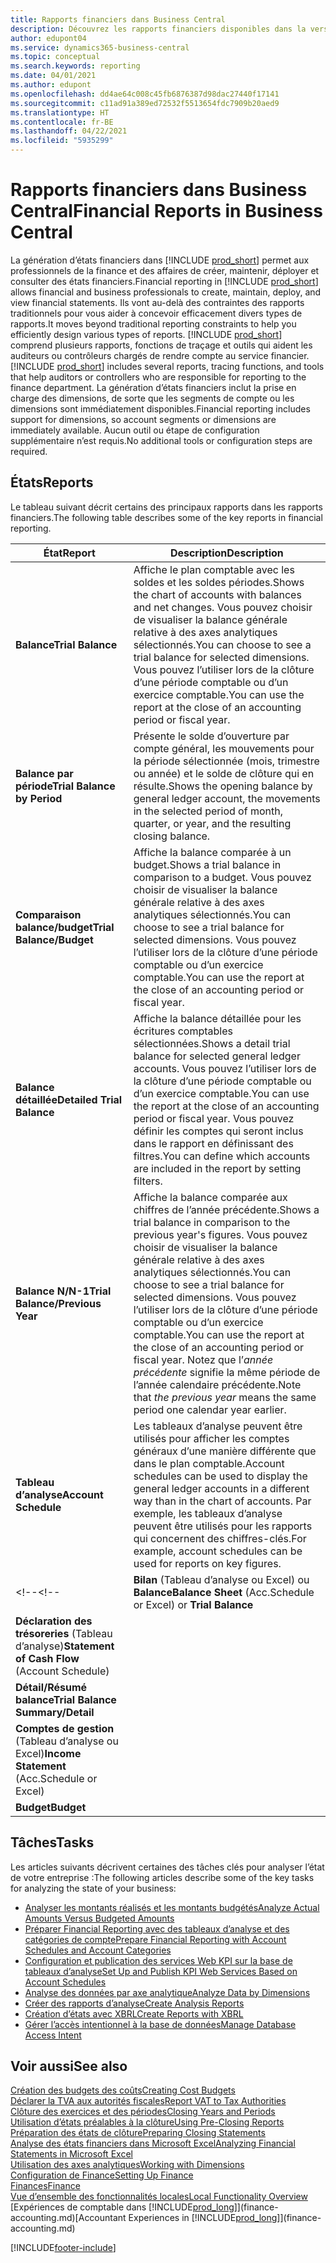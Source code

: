 ```yaml
---
title: Rapports financiers dans Business Central
description: Découvrez les rapports financiers disponibles dans la version standard de Business Central afin que vous puissiez suivre votre activité.
author: edupont04
ms.service: dynamics365-business-central
ms.topic: conceptual
ms.search.keywords: reporting
ms.date: 04/01/2021
ms.author: edupont
ms.openlocfilehash: dd4ae64c008c45fb6876387d98dac27440f17141
ms.sourcegitcommit: c11ad91a389ed72532f5513654fdc7909b20aed9
ms.translationtype: HT
ms.contentlocale: fr-BE
ms.lasthandoff: 04/22/2021
ms.locfileid: "5935299"
---
```

# <a name="financial-reports-in-business-central"></a><span data-ttu-id="b2995-103">Rapports financiers dans Business Central</span><span class="sxs-lookup"><span data-stu-id="b2995-103">Financial Reports in Business Central</span></span>

<span data-ttu-id="b2995-104">La génération d’états financiers dans [!INCLUDE [prod_short](includes/prod_short.md)] permet aux professionnels de la finance et des affaires de créer, maintenir, déployer et consulter des états financiers.</span><span class="sxs-lookup"><span data-stu-id="b2995-104">Financial reporting in [!INCLUDE [prod_short](includes/prod_short.md)] allows financial and business professionals to create, maintain, deploy, and view financial statements.</span></span> <span data-ttu-id="b2995-105">Ils vont au-delà des contraintes des rapports traditionnels pour vous aider à concevoir efficacement divers types de rapports.</span><span class="sxs-lookup"><span data-stu-id="b2995-105">It moves beyond traditional reporting constraints to help you efficiently design various types of reports.</span></span> <span data-ttu-id="b2995-106">[!INCLUDE [prod_short](includes/prod_short.md)] comprend plusieurs rapports, fonctions de traçage et outils qui aident les auditeurs ou contrôleurs chargés de rendre compte au service financier.</span><span class="sxs-lookup"><span data-stu-id="b2995-106">[!INCLUDE [prod_short](includes/prod_short.md)] includes several reports, tracing functions, and tools that help auditors or controllers who are responsible for reporting to the finance department.</span></span> <span data-ttu-id="b2995-107">La génération d’états financiers inclut la prise en charge des dimensions, de sorte que les segments de compte ou les dimensions sont immédiatement disponibles.</span><span class="sxs-lookup"><span data-stu-id="b2995-107">Financial reporting includes support for dimensions, so account segments or dimensions are immediately available.</span></span> <span data-ttu-id="b2995-108">Aucun outil ou étape de configuration supplémentaire n’est requis.</span><span class="sxs-lookup"><span data-stu-id="b2995-108">No additional tools or configuration steps are required.</span></span>  

## <a name="reports"></a><span data-ttu-id="b2995-109">États</span><span class="sxs-lookup"><span data-stu-id="b2995-109">Reports</span></span>

<span data-ttu-id="b2995-110">Le tableau suivant décrit certains des principaux rapports dans les rapports financiers.</span><span class="sxs-lookup"><span data-stu-id="b2995-110">The following table describes some of the key reports in financial reporting.</span></span>

|<span data-ttu-id="b2995-111">État</span><span class="sxs-lookup"><span data-stu-id="b2995-111">Report</span></span> |<span data-ttu-id="b2995-112">Description</span><span class="sxs-lookup"><span data-stu-id="b2995-112">Description</span></span>  |
|---------|---------|
|<span data-ttu-id="b2995-113">**Balance**</span><span class="sxs-lookup"><span data-stu-id="b2995-113">**Trial Balance**</span></span>| <span data-ttu-id="b2995-114">Affiche le plan comptable avec les soldes et les soldes périodes.</span><span class="sxs-lookup"><span data-stu-id="b2995-114">Shows the chart of accounts with balances and net changes.</span></span> <span data-ttu-id="b2995-115">Vous pouvez choisir de visualiser la balance générale relative à des axes analytiques sélectionnés.</span><span class="sxs-lookup"><span data-stu-id="b2995-115">You can choose to see a trial balance for selected dimensions.</span></span> <span data-ttu-id="b2995-116">Vous pouvez l’utiliser lors de la clôture d’une période comptable ou d’un exercice comptable.</span><span class="sxs-lookup"><span data-stu-id="b2995-116">You can use the report at the close of an accounting period or fiscal year.</span></span> |
|<span data-ttu-id="b2995-117">**Balance par période**</span><span class="sxs-lookup"><span data-stu-id="b2995-117">**Trial Balance by Period**</span></span>  | <span data-ttu-id="b2995-118">Présente le solde d’ouverture par compte général, les mouvements pour la période sélectionnée (mois, trimestre ou année) et le solde de clôture qui en résulte.</span><span class="sxs-lookup"><span data-stu-id="b2995-118">Shows the opening balance by general ledger account, the movements in the selected period of month, quarter, or year, and the resulting closing balance.</span></span>         |
|<span data-ttu-id="b2995-119">**Comparaison balance/budget**</span><span class="sxs-lookup"><span data-stu-id="b2995-119">**Trial Balance/Budget**</span></span> | <span data-ttu-id="b2995-120">Affiche la balance comparée à un budget.</span><span class="sxs-lookup"><span data-stu-id="b2995-120">Shows a trial balance in comparison to a budget.</span></span> <span data-ttu-id="b2995-121">Vous pouvez choisir de visualiser la balance générale relative à des axes analytiques sélectionnés.</span><span class="sxs-lookup"><span data-stu-id="b2995-121">You can choose to see a trial balance for selected dimensions.</span></span> <span data-ttu-id="b2995-122">Vous pouvez l’utiliser lors de la clôture d’une période comptable ou d’un exercice comptable.</span><span class="sxs-lookup"><span data-stu-id="b2995-122">You can use the report at the close of an accounting period or fiscal year.</span></span>        |
|<span data-ttu-id="b2995-123">**Balance détaillée**</span><span class="sxs-lookup"><span data-stu-id="b2995-123">**Detailed Trial Balance**</span></span> |<span data-ttu-id="b2995-124">Affiche la balance détaillée pour les écritures comptables sélectionnées.</span><span class="sxs-lookup"><span data-stu-id="b2995-124">Shows a detail trial balance for selected general ledger accounts.</span></span> <span data-ttu-id="b2995-125">Vous pouvez l’utiliser lors de la clôture d’une période comptable ou d’un exercice comptable.</span><span class="sxs-lookup"><span data-stu-id="b2995-125">You can use the report at the close of an accounting period or fiscal year.</span></span> <span data-ttu-id="b2995-126">Vous pouvez définir les comptes qui seront inclus dans le rapport en définissant des filtres.</span><span class="sxs-lookup"><span data-stu-id="b2995-126">You can define which accounts are included in the report by setting filters.</span></span>         |
|<span data-ttu-id="b2995-127">**Balance N/N-1**</span><span class="sxs-lookup"><span data-stu-id="b2995-127">**Trial Balance/Previous Year**</span></span>|<span data-ttu-id="b2995-128">Affiche la balance comparée aux chiffres de l’année précédente.</span><span class="sxs-lookup"><span data-stu-id="b2995-128">Shows a trial balance in comparison to the previous year's figures.</span></span> <span data-ttu-id="b2995-129">Vous pouvez choisir de visualiser la balance générale relative à des axes analytiques sélectionnés.</span><span class="sxs-lookup"><span data-stu-id="b2995-129">You can choose to see a trial balance for selected dimensions.</span></span> <span data-ttu-id="b2995-130">Vous pouvez l’utiliser lors de la clôture d’une période comptable ou d’un exercice comptable.</span><span class="sxs-lookup"><span data-stu-id="b2995-130">You can use the report at the close of an accounting period or fiscal year.</span></span> <span data-ttu-id="b2995-131">Notez que l’*année précédente* signifie la même période de l’année calendaire précédente.</span><span class="sxs-lookup"><span data-stu-id="b2995-131">Note that *the previous year* means the same period one calendar year earlier.</span></span>|
|<span data-ttu-id="b2995-132">**Tableau d’analyse**</span><span class="sxs-lookup"><span data-stu-id="b2995-132">**Account Schedule**</span></span>|<span data-ttu-id="b2995-133">Les tableaux d’analyse peuvent être utilisés pour afficher les comptes généraux d’une manière différente que dans le plan comptable.</span><span class="sxs-lookup"><span data-stu-id="b2995-133">Account schedules can be used to display the general ledger accounts in a different way than in the chart of accounts.</span></span> <span data-ttu-id="b2995-134">Par exemple, les tableaux d’analyse peuvent être utilisés pour les rapports qui concernent des chiffres-clés.</span><span class="sxs-lookup"><span data-stu-id="b2995-134">For example, account schedules can be used for reports on key figures.</span></span>|
<span data-ttu-id="b2995-135"><!--</span><span class="sxs-lookup"><span data-stu-id="b2995-135"><!--</span></span>|<span data-ttu-id="b2995-136">**Bilan** (Tableau d’analyse ou Excel) ou **Balance**</span><span class="sxs-lookup"><span data-stu-id="b2995-136">**Balance Sheet** (Acc.Schedule or Excel) or **Trial Balance**</span></span> |         |
|<span data-ttu-id="b2995-137">**Déclaration des trésoreries** (Tableau d’analyse)</span><span class="sxs-lookup"><span data-stu-id="b2995-137">**Statement of Cash Flow** (Account Schedule)</span></span> |         |
|<span data-ttu-id="b2995-138">**Détail/Résumé balance**</span><span class="sxs-lookup"><span data-stu-id="b2995-138">**Trial Balance Summary/Detail**</span></span> |         |
|<span data-ttu-id="b2995-139">**Comptes de gestion** (Tableau d’analyse ou Excel)</span><span class="sxs-lookup"><span data-stu-id="b2995-139">**Income Statement** (Acc.Schedule or Excel)</span></span>||
|<span data-ttu-id="b2995-140">**Budget**</span><span class="sxs-lookup"><span data-stu-id="b2995-140">**Budget**</span></span> ||-->

## <a name="tasks"></a><span data-ttu-id="b2995-141">Tâches</span><span class="sxs-lookup"><span data-stu-id="b2995-141">Tasks</span></span>

<span data-ttu-id="b2995-142">Les articles suivants décrivent certaines des tâches clés pour analyser l’état de votre entreprise :</span><span class="sxs-lookup"><span data-stu-id="b2995-142">The following articles describe some of the key tasks for analyzing the state of your business:</span></span>

* [<span data-ttu-id="b2995-143">Analyser les montants réalisés et les montants budgétés</span><span class="sxs-lookup"><span data-stu-id="b2995-143">Analyze Actual Amounts Versus Budgeted Amounts</span></span>](bi-how-analyze-actual-versus-budget.md)  
* [<span data-ttu-id="b2995-144">Préparer Financial Reporting avec des tableaux d’analyse et des catégories de compte</span><span class="sxs-lookup"><span data-stu-id="b2995-144">Prepare Financial Reporting with Account Schedules and Account Categories</span></span>](bi-how-work-account-schedule.md)  
* [<span data-ttu-id="b2995-145">Configuration et publication des services Web KPI sur la base de tableaux d’analyse</span><span class="sxs-lookup"><span data-stu-id="b2995-145">Set Up and Publish KPI Web Services Based on Account Schedules</span></span>](bi-how-to-set-up-and-publish-kpi-web-services-based-on-account-schedules.md)  
* [<span data-ttu-id="b2995-146">Analyse des données par axe analytique</span><span class="sxs-lookup"><span data-stu-id="b2995-146">Analyze Data by Dimensions</span></span>](bi-how-analyze-data-dimension.md)  
* [<span data-ttu-id="b2995-147">Créer des rapports d’analyse</span><span class="sxs-lookup"><span data-stu-id="b2995-147">Create Analysis Reports</span></span>](bi-how-create-analysis-views-reports.md)  
* [<span data-ttu-id="b2995-148">Création d’états avec XBRL</span><span class="sxs-lookup"><span data-stu-id="b2995-148">Create Reports with XBRL</span></span>](bi-create-reports-with-xbrl.md)  
* [<span data-ttu-id="b2995-149">Gérer l’accès intentionnel à la base de données</span><span class="sxs-lookup"><span data-stu-id="b2995-149">Manage Database Access Intent</span></span>](admin-data-access-intent.md)  

## <a name="see-also"></a><span data-ttu-id="b2995-150">Voir aussi</span><span class="sxs-lookup"><span data-stu-id="b2995-150">See also</span></span>

[<span data-ttu-id="b2995-151">Création des budgets des coûts</span><span class="sxs-lookup"><span data-stu-id="b2995-151">Creating Cost Budgets</span></span>](finance-create-cost-budgets.md)  
[<span data-ttu-id="b2995-152">Déclarer la TVA aux autorités fiscales</span><span class="sxs-lookup"><span data-stu-id="b2995-152">Report VAT to Tax Authorities</span></span>](finance-how-report-vat.md)  
[<span data-ttu-id="b2995-153">Clôture des exercices et des périodes</span><span class="sxs-lookup"><span data-stu-id="b2995-153">Closing Years and Periods</span></span>](year-close-years-periods.md)  
[<span data-ttu-id="b2995-154">Utilisation d’états préalables à la clôture</span><span class="sxs-lookup"><span data-stu-id="b2995-154">Using Pre-Closing Reports</span></span>](year-prepare-preclose-reports.md)  
[<span data-ttu-id="b2995-155">Préparation des états de clôture</span><span class="sxs-lookup"><span data-stu-id="b2995-155">Preparing Closing Statements</span></span>](year-prepare-close-statement.md)  
[<span data-ttu-id="b2995-156">Analyse des états financiers dans Microsoft Excel</span><span class="sxs-lookup"><span data-stu-id="b2995-156">Analyzing Financial Statements in Microsoft Excel</span></span>](finance-analyze-excel.md)  
[<span data-ttu-id="b2995-157">Utilisation des axes analytiques</span><span class="sxs-lookup"><span data-stu-id="b2995-157">Working with Dimensions</span></span>](finance-dimensions.md)  
[<span data-ttu-id="b2995-158">Configuration de Finance</span><span class="sxs-lookup"><span data-stu-id="b2995-158">Setting Up Finance</span></span>](finance-setup-finance.md)  
[<span data-ttu-id="b2995-159">Finances</span><span class="sxs-lookup"><span data-stu-id="b2995-159">Finance</span></span>](finance.md)  
[<span data-ttu-id="b2995-160">Vue d’ensemble des fonctionnalités locales</span><span class="sxs-lookup"><span data-stu-id="b2995-160">Local Functionality Overview</span></span>](about-localization.md)  
<span data-ttu-id="b2995-161">[Expériences de comptable dans [!INCLUDE[prod_long](includes/prod_long.md)]](finance-accounting.md)</span><span class="sxs-lookup"><span data-stu-id="b2995-161">[Accountant Experiences in [!INCLUDE[prod_long](includes/prod_long.md)]](finance-accounting.md)</span></span>  


[!INCLUDE[footer-include](includes/footer-banner.md)]
